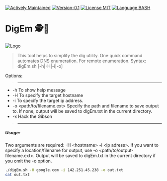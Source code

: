 [![Actively Maintained](https://img.shields.io/badge/Maintenance%20Level-Actively%20Maintained-green.svg)](https://gist.github.com/cheerfulstoic/d107229326a01ff0f333a1d3476e068d) [![Version-0.1](https://img.shields.io/badge/Version-0.1-green)](https://img.shields.io/badge/Version-0.1-green) [![License MIT](https://img.shields.io/badge/License-MIT-blue)](https://github.com/kaotickj/DigEm/blob/main/LICENSE) [![Language BASH](https://img.shields.io/badge/Language-BASH-red)](https://www.gnu.org/software/bash/)

# DigEm 🕵🔎 ️
![Logo](https://kdgwebsolutions.com/assets/img/digEm.png)
> This tool helps to simplify the dig utility. One quick command automates DNS enumeration. For remote enumeration.
Syntax: digEm.sh [-h|-H|-i|-o]

Options:
>-------------------------------------------

* -h To show help message
* -H <HOSTNAME> To specify the target hostname
* -i <IP Address> To specify the target ip address.
* -o <path/to/filename.ext> Specify the path and filename to save output to. If none, output will be saved to digEm.txt in the current directory.
* -x Hack the Gibson <Simulation>
>--------------------------------------------
##### Usage:
Two arguments are required: -H \<hostname\> -i \<ip adress\>.  If you want to specify a location/filename for output, use -o \<path/to/output-filename.ext\>. Output will be saved to digEm.txt in the current directory if you omit the -o option.  
```sh
./digEm.sh -H google.com -i 142.251.45.238 -o out.txt
cat out.txt
```
 